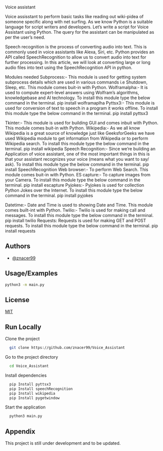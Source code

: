 
Voice assistant

Voice assisstant to perform basic tasks like reading out wiki-pidea of someone specific along with net surfing. As we know Python is a suitable language for script writers and developers. Let’s write a script for Voice Assistant using Python. The query for the assistant can be manipulated as per the user’s need.

Speech recognition is the process of converting audio into text. This is commonly used in voice assistants like Alexa, Siri, etc. Python provides an API called SpeechRecognition to allow us to convert audio into text for further processing. In this article, we will look at converting large or long audio files into text using the SpeechRecognition API in python.

Modules needed Subprocess:- This module is used for getting system subprocess details which are used in various commands i.e Shutdown, Sleep, etc. This module comes buit-in with Python. Wolframalpha:- It is used to compute expert-level answers using Wolfram’s algorithms, knowledgebase and AI technology. To install this module type the below command in the terminal. pip install wolframaplha Pyttsx3:- This module is used for conversion of text to speech in a program it works offline. To install this module type the below command in the terminal. pip install pyttsx3

Tkinter:- This module is used for building GUI and comes inbuit with Python. This module comes buit-in with Python. Wikipedia:- As we all know Wikipedia is a great source of knowledge just like GeeksforGeeks we have used Wikipedia module to get information from Wikipedia or to perform Wikipedia search. To install this module type the below command in the terminal. pip install wikipedia Speech Recognition:- Since we’re building an Application of voice assistant, one of the most important things in this is that your assistant recognizes your voice (means what you want to say/ ask). To install this module type the below command in the terminal. pip install SpeechRecognition Web browser:- To perform Web Search. This module comes buit-in with Python. ES capture:- To capture images from your Camera. To install this module type the below command in the terminal. pip install escapture Pyjokes:- Pyjokes is used for collection Python Jokes over the Internet. To install this module type the below command in the terminal. pip install pyjokes

Datetime:- Date and Time is used to showing Date and Time. This module comes built-int with Python. Twilio:- Twilio is used for making call and messages. To install this module type the below command in the terminal. pip install twilio Requests: Requests is used for making GET and POST requests. To install this module type the below command in the terminal. pip install requests
## Authors

- [@znacer99](https://github.com/znacer99)


## Usage/Examples
```bash
python3 -m main.py
```

## License

[MIT](https://github.com/znacer99/Voice_Assistant/blob/main/LICENSE)


## Run Locally

Clone the project

```bash
  git clone https://github.com/znacer99/Voice_Assistant
```

Go to the project directory

```bash
  cd Voice_Assistant
```

Install dependencies

```bash
  pip Install pyttsx3
  pip Install speechRecognition
  pip Install wikipedia
  pip Install pygetwindow
```

Start the application

```bash
  python3 main.py
```


## Appendix

This project is still under development and to be updated.


